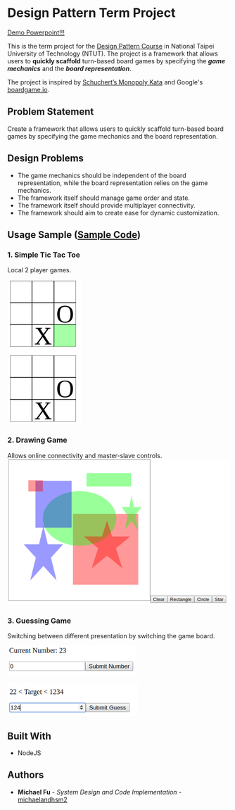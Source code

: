 # Design Pattern Term Project

[Demo Powerpoint!!!](https://docs.google.com/presentation/d/1hO0xX2g7DRD1_d5cvvtyUAZxOeB22rcvPUNtISU1lgo/edit?usp=sharing)

This is the term project for the [Design Pattern Course](https://myweb.ntut.edu.tw/~yccheng/dp2018s/DP.html) in National Taipei University of Technology (NTUT). The project is a framework that allows users to __quickly scaffold__ turn-based board games by specifying the *__game mechanics__* and the *__board representation__*.

The project is inspired by [Schuchert’s Monopoly Kata](https://schuchert.wikispaces.com/Monopoly%28r%29) and Google's [boardgame.io](https://github.com/google/boardgame.io).

## Problem Statement

Create a framework that allows users to quickly scaffold turn-based board games
by specifying the game mechanics
and the board representation.

## Design Problems

- The game mechanics should be independent of the board representation, while the board representation relies on the game mechanics.
- The framework itself should manage game order and state.
- The framework itself should provide multiplayer connectivity.
- The framework should aim to create ease for dynamic customization.

## Usage Sample ([Sample Code](https://github.com/michaelandhsm2/dp_boardgame_framework/blob/master/src/index.js))

### 1. Simple Tic Tac Toe
Local 2 player games.

![Pic](https://raw.githubusercontent.com/michaelandhsm2/dp_boardgame_framework/master/assets/task1.png)

### 2. Drawing Game
Allows online connectivity and master-slave controls.
![Pic](https://raw.githubusercontent.com/michaelandhsm2/dp_boardgame_framework/master/assets/task4.png)

### 3. Guessing Game
Switching between different presentation by switching the game board.

![Pic](https://raw.githubusercontent.com/michaelandhsm2/dp_boardgame_framework/master/assets/task5a.png)

![Pic](https://raw.githubusercontent.com/michaelandhsm2/dp_boardgame_framework/master/assets/task5b.png)


## Built With

* NodeJS

## Authors

* **Michael Fu** - *System Design and Code Implementation* - [michaelandhsm2](https://github.com/michaelandhsm2)
